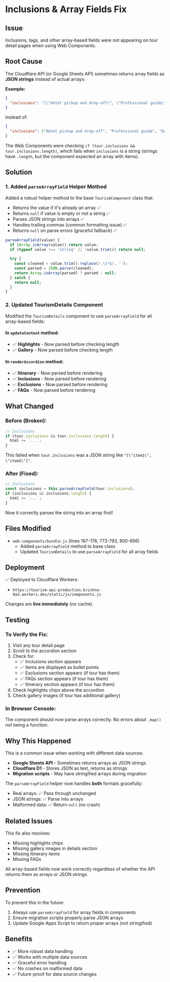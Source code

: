 # Inclusions & Array Fields Fix

## Issue
Inclusions, tags, and other array-based fields were not appearing on tour detail pages when using Web Components.

## Root Cause
The Cloudflare API (or Google Sheets API) sometimes returns array fields as **JSON strings** instead of actual arrays:

**Example:**
```json
{
  "inclusions": "[\"Hotel pickup and drop-off\", \"Professional guide\", \"Entrance fees\"],"
}
```

Instead of:
```json
{
  "inclusions": ["Hotel pickup and drop-off", "Professional guide", "Entrance fees"]
}
```

The Web Components were checking `if (tour.inclusions && tour.inclusions.length)`, which fails when `inclusions` is a string (strings have `.length`, but the component expected an array with items).

## Solution

### 1. Added `parseArrayField` Helper Method
Added a robust helper method to the base `TourismComponent` class that:
- Returns the value if it's already an array ✅
- Returns `null` if value is empty or not a string ✅
- Parses JSON strings into arrays ✅
- Handles trailing commas (common formatting issue) ✅
- Returns `null` on parse errors (graceful fallback) ✅

```javascript
parseArrayField(value) {
  if (Array.isArray(value)) return value;
  if (typeof value !== 'string' || !value.trim()) return null;
  
  try {
    const cleaned = value.trim().replace(/,\s*$/, '');
    const parsed = JSON.parse(cleaned);
    return Array.isArray(parsed) ? parsed : null;
  } catch {
    return null;
  }
}
```

### 2. Updated TourismDetails Component
Modified the `TourismDetails` component to use `parseArrayField` for all array-based fields:

#### In `updateContent` method:
- ✅ **Highlights** - Now parsed before checking length
- ✅ **Gallery** - Now parsed before checking length

#### In `renderAccordion` method:
- ✅ **Itinerary** - Now parsed before rendering
- ✅ **Inclusions** - Now parsed before rendering
- ✅ **Exclusions** - Now parsed before rendering
- ✅ **FAQs** - Now parsed before rendering

## What Changed

### Before (Broken):
```javascript
// Inclusions
if (tour.inclusions && tour.inclusions.length) {
  html += `...`;
}
```

This failed when `tour.inclusions` was a JSON string like `"[\"item1\", \"item2\"]"`.

### After (Fixed):
```javascript
// Inclusions
const inclusions = this.parseArrayField(tour.inclusions);
if (inclusions && inclusions.length) {
  html += `...`;
}
```

Now it correctly parses the string into an array first!

## Files Modified
- `web-components/bundle.js` (lines 167-178, 773-793, 800-856)
  - Added `parseArrayField` method to base class
  - Updated `TourismDetails` to use `parseArrayField` for all array fields

## Deployment
✅ Deployed to Cloudflare Workers:
- `https://tourism-api-production.krishna-0a3.workers.dev/static/js/components.js`

Changes are **live immediately** (no cache).

## Testing

### To Verify the Fix:
1. Visit any tour detail page
2. Scroll to the accordion section
3. Check for:
   - ✅ Inclusions section appears
   - ✅ Items are displayed as bullet points
   - ✅ Exclusions section appears (if tour has them)
   - ✅ FAQs section appears (if tour has them)
   - ✅ Itinerary section appears (if tour has them)
4. Check highlights chips above the accordion
5. Check gallery images (if tour has additional gallery)

### In Browser Console:
The component should now parse arrays correctly. No errors about `.map()` not being a function.

## Why This Happened

This is a common issue when working with different data sources:
- **Google Sheets API** - Sometimes returns arrays as JSON strings
- **Cloudflare D1** - Stores JSON as text, returns as strings
- **Migration scripts** - May have stringified arrays during migration

The `parseArrayField` helper now handles **both** formats gracefully:
- Real arrays: ✅ Pass through unchanged
- JSON strings: ✅ Parse into arrays
- Malformed data: ✅ Return `null` (no crash)

## Related Issues
This fix also resolves:
- Missing highlights chips
- Missing gallery images in details section
- Missing itinerary items
- Missing FAQs

All array-based fields now work correctly regardless of whether the API returns them as arrays or JSON strings.

## Prevention
To prevent this in the future:
1. Always use `parseArrayField` for array fields in components
2. Ensure migration scripts properly parse JSON arrays
3. Update Google Apps Script to return proper arrays (not stringified)

## Benefits
- ✅ More robust data handling
- ✅ Works with multiple data sources
- ✅ Graceful error handling
- ✅ No crashes on malformed data
- ✅ Future-proof for data source changes

